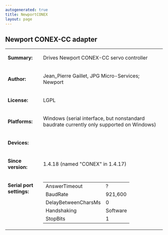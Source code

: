 ```yaml
---
autogenerated: true
title: NewportCONEX
layout: page
---
```


## Newport CONEX-CC adapter

<table>
<tr>
<td markdown="1">

**Summary:**

</td>
<td markdown="1">

Drives Newport CONEX-CC servo controller

</td>
</tr>
<tr>
<td markdown="1">

**Author:**

</td>
<td markdown="1">

Jean\_Pierre Gaillet, JPG Micro-Services; Newport

</td>
</tr>
<tr>
<td markdown="1">

**License:**

</td>
<td markdown="1">

LGPL

</td>
</tr>
<tr>
<td markdown="1">

**Platforms:**

</td>
<td markdown="1">

Windows (serial interface, but nonstandard baudrate currently only
supported on Windows)

</td>
</tr>
<tr>
<td markdown="1">

**Devices:**

</td>
<td markdown="1">
</td>
</tr>
<tr>
<td markdown="1">

**Since version:**

</td>
<td markdown="1">

1.4.18 (named "CONEX" in 1.4.17)

</td>
</tr>
<tr>
<td markdown="1" valign=top>

**Serial port settings:**

</td>
<td markdown="1" valign=top>

|                     |          |
|---------------------|----------|
| AnswerTimeout       | ?        |
| BaudRate            | 921,600  |
| DelayBetweenCharsMs | 0        |
| Handshaking         | Software |
| StopBits            | 1        |

</table>


